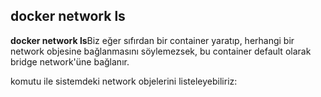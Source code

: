 ## docker network ls

**docker network ls**Biz eğer sıfırdan bir container yaratıp, herhangi bir network objesine bağlanmasını söylemezsek, bu container default olarak bridge network'üne bağlanır.

 komutu ile sistemdeki network objelerini listeleyebiliriz:

